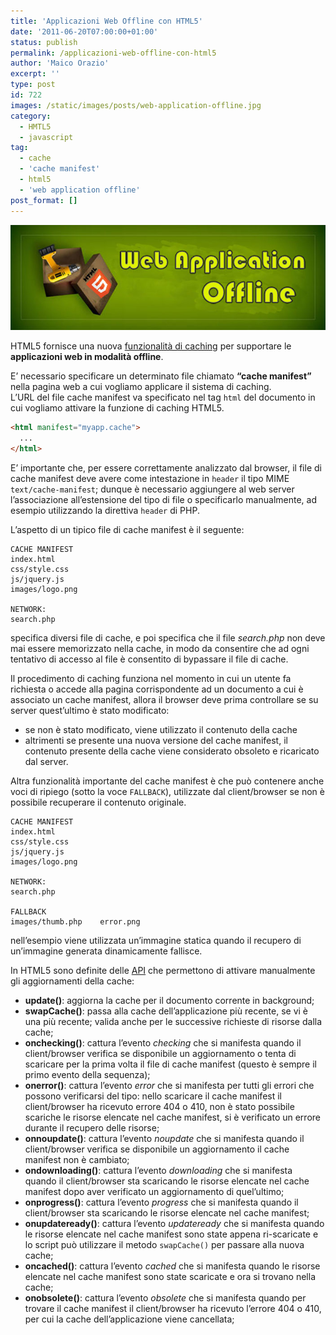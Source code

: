 ```yaml
---
title: 'Applicazioni Web Offline con HTML5'
date: '2011-06-20T07:00:00+01:00'
status: publish
permalink: /applicazioni-web-offline-con-html5
author: 'Maico Orazio'
excerpt: ''
type: post
id: 722
images: /static/images/posts/web-application-offline.jpg
category:
  - HMTL5
  - javascript
tag:
  - cache
  - 'cache manifest'
  - html5
  - 'web application offline'
post_format: []
---
```


![Web Application Offline](/static/images/posts/web-application-offline.jpg)

HTML5 fornisce una nuova [funzionalità di caching](http://www.w3.org/TR/offline-webapps/ 'Offline Web Applications') per supportare le **applicazioni web in modalità offline**.

E’ necessario specificare un determinato file chiamato **“cache manifest”** nella pagina web a cui vogliamo applicare il sistema di caching.  
L’URL del file cache manifest va specificato nel tag `html` del documento in cui vogliamo attivare la funzione di caching HTML5.

```html
<html manifest="myapp.cache">
  ...
</html>
```

E’ importante che, per essere correttamente analizzato dal browser, il file di cache manifest deve avere come intestazione in `header` il tipo MIME `text/cache-manifest`; dunque è necessario aggiungere al web server l’associazione all’estensione del tipo di file o specificarlo manualmente, ad esempio utilizzando la direttiva `header` di PHP.

L’aspetto di un tipico file di cache manifest è il seguente:

```text
CACHE MANIFEST
index.html
css/style.css
js/jquery.js
images/logo.png

NETWORK:
search.php
```

specifica diversi file di cache, e poi specifica che il file _search.php_ non deve mai essere memorizzato nella cache, in modo da consentire che ad ogni tentativo di accesso al file è consentito di bypassare il file di cache.

Il procedimento di caching funziona nel momento in cui un utente fa richiesta o accede alla pagina corrispondente ad un documento a cui è associato un cache manifest, allora il browser deve prima controllare se su server quest’ultimo è stato modificato:

- se non è stato modificato, viene utilizzato il contenuto della cache
- altrimenti se presente una nuova versione del cache manifest, il contenuto presente della cache viene considerato obsoleto e ricaricato dal server.

Altra funzionalità importante del cache manifest è che può contenere anche voci di ripiego (sotto la voce `FALLBACK`), utilizzate dal client/browser se non è possibile recuperare il contenuto originale.

```text
CACHE MANIFEST
index.html
css/style.css
js/jquery.js
images/logo.png

NETWORK:
search.php

FALLBACK
images/thumb.php	error.png
```

nell’esempio viene utilizzata un’immagine statica quando il recupero di un’immagine generata dinamicamente fallisce.

In HTML5 sono definite delle [API](http://www.whatwg.org/specs/web-apps/current-work/#application-cache-api 'Application cache API') che permettono di attivare manualmente gli aggiornamenti della cache:

- **update()**: aggiorna la cache per il documento corrente in background;
- **swapCache()**: passa alla cache dell’applicazione più recente, se vi è una più recente; valida anche per le successive richieste di risorse dalla cache;
- **onchecking()**: cattura l’evento _checking_ che si manifesta quando il client/browser verifica se disponibile un aggiornamento o tenta di scaricare per la prima volta il file di cache manifest (questo è sempre il primo evento della sequenza);
- **onerror()**: cattura l’evento _error_ che si manifesta per tutti gli errori che possono verificarsi del tipo: nello scaricare il cache manifest il client/browser ha ricevuto errore 404 o 410, non è stato possibile scariche le risorse elencate nel cache manifest, si è verificato un errore durante il recupero delle risorse;
- **onnoupdate()**: cattura l’evento _noupdate_ che si manifesta quando il client/browser verifica se disponibile un aggiornamento il cache manifest non è cambiato;
- **ondownloading()**: cattura l’evento _downloading_ che si manifesta quando il client/browser sta scaricando le risorse elencate nel cache manifest dopo aver verificato un aggiornamento di quel’ultimo;
- **onprogress()**: cattura l’evento _progress_ che si manifesta quando il client/browser sta scaricando le risorse elencate nel cache manifest;
- **onupdateready()**: cattura l’evento _updateready_ che si manifesta quando le risorse elencate nel cache manifest sono state appena ri-scaricate e lo script può utilizzare il metodo `swapCache()` per passare alla nuova cache;
- **oncached()**: cattura l’evento _cached_ che si manifesta quando le risorse elencate nel cache manifest sono state scaricate e ora si trovano nella cache;
- **onobsolete()**: cattura l’evento _obsolete_ che si manifesta quando per trovare il cache manifest il client/browser ha ricevuto l’errore 404 o 410, per cui la cache dell’applicazione viene cancellata;
